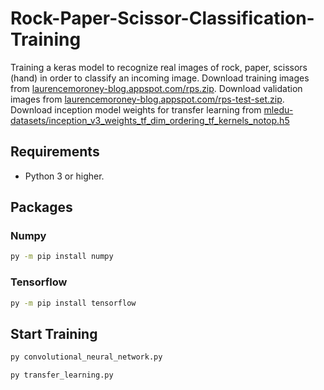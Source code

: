 # Rock-Paper-Scissor-Classification-Training
Training a keras model to recognize real images of rock, paper, scissors (hand) in order to classify an incoming image. Download training images from [laurencemoroney-blog.appspot.com/rps.zip](https://storage.googleapis.com/laurencemoroney-blog.appspot.com/rps.zip). Download validation images from [laurencemoroney-blog.appspot.com/rps-test-set.zip](https://storage.googleapis.com/laurencemoroney-blog.appspot.com/rps-test-set.zip). Download inception model weights for transfer learning from [mledu-datasets/inception_v3_weights_tf_dim_ordering_tf_kernels_notop.h5](https://storage.googleapis.com/mledu-datasets/inception_v3_weights_tf_dim_ordering_tf_kernels_notop.h5)

## Requirements
- Python 3 or higher.

## Packages

### Numpy
```bash
py -m pip install numpy
```

### Tensorflow
```bash
py -m pip install tensorflow
```

## Start Training
```bash
py convolutional_neural_network.py
```
```bash
py transfer_learning.py
```







